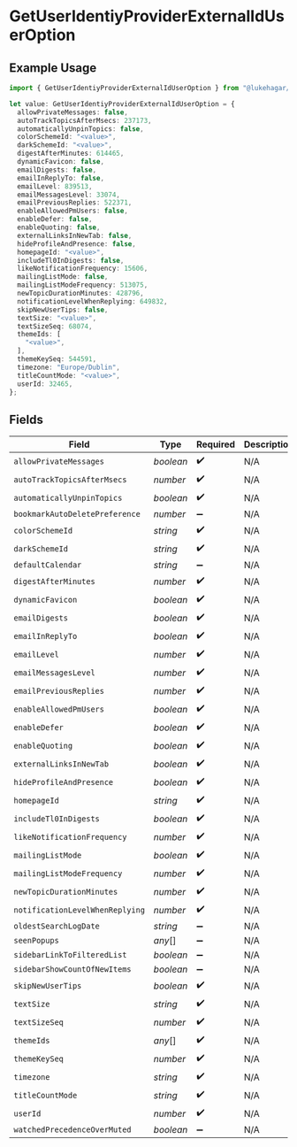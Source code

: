 # GetUserIdentiyProviderExternalIdUserOption

## Example Usage

```typescript
import { GetUserIdentiyProviderExternalIdUserOption } from "@lukehagar/discoursejs/sdk/models/operations";

let value: GetUserIdentiyProviderExternalIdUserOption = {
  allowPrivateMessages: false,
  autoTrackTopicsAfterMsecs: 237173,
  automaticallyUnpinTopics: false,
  colorSchemeId: "<value>",
  darkSchemeId: "<value>",
  digestAfterMinutes: 614465,
  dynamicFavicon: false,
  emailDigests: false,
  emailInReplyTo: false,
  emailLevel: 839513,
  emailMessagesLevel: 33074,
  emailPreviousReplies: 522371,
  enableAllowedPmUsers: false,
  enableDefer: false,
  enableQuoting: false,
  externalLinksInNewTab: false,
  hideProfileAndPresence: false,
  homepageId: "<value>",
  includeTl0InDigests: false,
  likeNotificationFrequency: 15606,
  mailingListMode: false,
  mailingListModeFrequency: 513075,
  newTopicDurationMinutes: 428796,
  notificationLevelWhenReplying: 649832,
  skipNewUserTips: false,
  textSize: "<value>",
  textSizeSeq: 68074,
  themeIds: [
    "<value>",
  ],
  themeKeySeq: 544591,
  timezone: "Europe/Dublin",
  titleCountMode: "<value>",
  userId: 32465,
};
```

## Fields

| Field                           | Type                            | Required                        | Description                     |
| ------------------------------- | ------------------------------- | ------------------------------- | ------------------------------- |
| `allowPrivateMessages`          | *boolean*                       | :heavy_check_mark:              | N/A                             |
| `autoTrackTopicsAfterMsecs`     | *number*                        | :heavy_check_mark:              | N/A                             |
| `automaticallyUnpinTopics`      | *boolean*                       | :heavy_check_mark:              | N/A                             |
| `bookmarkAutoDeletePreference`  | *number*                        | :heavy_minus_sign:              | N/A                             |
| `colorSchemeId`                 | *string*                        | :heavy_check_mark:              | N/A                             |
| `darkSchemeId`                  | *string*                        | :heavy_check_mark:              | N/A                             |
| `defaultCalendar`               | *string*                        | :heavy_minus_sign:              | N/A                             |
| `digestAfterMinutes`            | *number*                        | :heavy_check_mark:              | N/A                             |
| `dynamicFavicon`                | *boolean*                       | :heavy_check_mark:              | N/A                             |
| `emailDigests`                  | *boolean*                       | :heavy_check_mark:              | N/A                             |
| `emailInReplyTo`                | *boolean*                       | :heavy_check_mark:              | N/A                             |
| `emailLevel`                    | *number*                        | :heavy_check_mark:              | N/A                             |
| `emailMessagesLevel`            | *number*                        | :heavy_check_mark:              | N/A                             |
| `emailPreviousReplies`          | *number*                        | :heavy_check_mark:              | N/A                             |
| `enableAllowedPmUsers`          | *boolean*                       | :heavy_check_mark:              | N/A                             |
| `enableDefer`                   | *boolean*                       | :heavy_check_mark:              | N/A                             |
| `enableQuoting`                 | *boolean*                       | :heavy_check_mark:              | N/A                             |
| `externalLinksInNewTab`         | *boolean*                       | :heavy_check_mark:              | N/A                             |
| `hideProfileAndPresence`        | *boolean*                       | :heavy_check_mark:              | N/A                             |
| `homepageId`                    | *string*                        | :heavy_check_mark:              | N/A                             |
| `includeTl0InDigests`           | *boolean*                       | :heavy_check_mark:              | N/A                             |
| `likeNotificationFrequency`     | *number*                        | :heavy_check_mark:              | N/A                             |
| `mailingListMode`               | *boolean*                       | :heavy_check_mark:              | N/A                             |
| `mailingListModeFrequency`      | *number*                        | :heavy_check_mark:              | N/A                             |
| `newTopicDurationMinutes`       | *number*                        | :heavy_check_mark:              | N/A                             |
| `notificationLevelWhenReplying` | *number*                        | :heavy_check_mark:              | N/A                             |
| `oldestSearchLogDate`           | *string*                        | :heavy_minus_sign:              | N/A                             |
| `seenPopups`                    | *any*[]                         | :heavy_minus_sign:              | N/A                             |
| `sidebarLinkToFilteredList`     | *boolean*                       | :heavy_minus_sign:              | N/A                             |
| `sidebarShowCountOfNewItems`    | *boolean*                       | :heavy_minus_sign:              | N/A                             |
| `skipNewUserTips`               | *boolean*                       | :heavy_check_mark:              | N/A                             |
| `textSize`                      | *string*                        | :heavy_check_mark:              | N/A                             |
| `textSizeSeq`                   | *number*                        | :heavy_check_mark:              | N/A                             |
| `themeIds`                      | *any*[]                         | :heavy_check_mark:              | N/A                             |
| `themeKeySeq`                   | *number*                        | :heavy_check_mark:              | N/A                             |
| `timezone`                      | *string*                        | :heavy_check_mark:              | N/A                             |
| `titleCountMode`                | *string*                        | :heavy_check_mark:              | N/A                             |
| `userId`                        | *number*                        | :heavy_check_mark:              | N/A                             |
| `watchedPrecedenceOverMuted`    | *boolean*                       | :heavy_minus_sign:              | N/A                             |